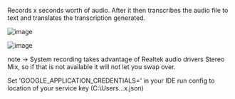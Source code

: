 Records x seconds worth of audio. After it then transcribes the audio file to text and translates the transcription generated.

![image](https://github.com/austin19moore/TranslateJ/assets/80301847/0d9b00c7-1827-4d78-9eeb-541257027995)

![image](https://github.com/austin19moore/TranslateJ/assets/80301847/06874e48-af67-4ee3-a2da-c5c285a7bcc3)

note -> System recording takes advantage of Realtek audio drivers Stereo Mix, so if that is not available it will not let you swap over.

Set 'GOOGLE_APPLICATION_CREDENTIALS=' in your IDE run config to location of your service key (C:\Users\...x.json)
